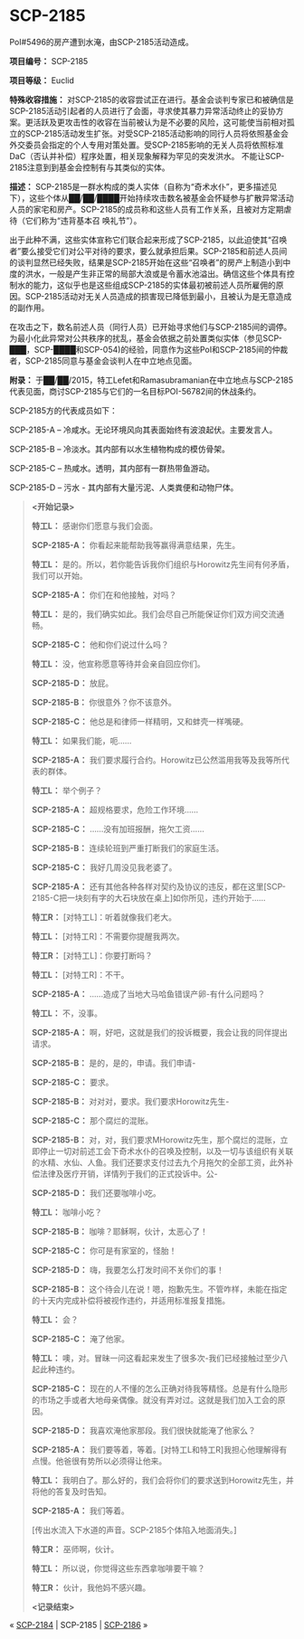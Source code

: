 # SCP-2185
                        




PoI#5496的房产遭到水淹，由SCP-2185活动造成。



**项目编号：** SCP-2185

**项目等级：** Euclid

**特殊收容措施：** 对SCP-2185的收容尝试正在进行。基金会谈判专家已和被确信是SCP-2185活动引起者的人员进行了会面，寻求使其暴力异常活动终止的妥协方案。更活跃及更攻击性的收容在当前被认为是不必要的风险，这可能使当前相对孤立的SCP-2185活动发生扩张。对受SCP-2185活动影响的同行人员将依照基金会外交委员会指定的个人专用对策处置。受SCP-2185影响的无关人员将依照标准DaC（否认并补偿）程序处置，相关现象解释为罕见的突发洪水。 不能让SCP-2185注意到到基金会控制有与其类似的实体。

**描述：** SCP-2185是一群水构成的类人实体（自称为“奇术水仆”，更多描述见下），这些个体从██/██/████开始持续攻击数名被基金会怀疑参与扩散异常活动人员的家宅和房产。SCP-2185的成员称和这些人员有工作关系，且被对方定期虐待（它们称为“违背基本召 唤礼节”）。

出于此种不满，这些实体宣称它们联合起来形成了SCP-2185，以此迫使其“召唤者”要么接受它们对公平对待的要求，要么就承担后果。SCP-2185和前述人员间的谈判显然已经失败，结果是SCP-2185开始在这些“召唤者”的房产上制造小到中度的洪水，一般是产生非正常的局部大浪或是令蓄水池溢出。确信这些个体具有控制水的能力，这似乎也是这些组成SCP-2185的实体最初被前述人员所雇佣的原因。SCP-2185活动对无关人员造成的损害现已降低到最小，且被认为是无意造成的副作用。

在攻击之下，数名前述人员（同行人员）已开始寻求他们与SCP-2185间的调停。为最小化此异常对公共秩序的扰乱，基金会依据之前处置类似实体（参见SCP-███，SCP-████和SCP-054)的经验，同意作为这些PoI和SCP-2185间的仲裁者，SCP-2185同意与基金会谈判人在中立地点见面。

**附录：** 于██/██/2015，特工Lefet和Ramasubramanian在中立地点与SCP-2185代表见面，商讨SCP-2185与它们的一名目标POI-56782间的休战条约。

SCP-2185方的代表成员如下：

SCP-2185-A – 冷咸水。无论环境风向其表面始终有波浪起伏。主要发言人。

SCP-2185-B – 冷淡水。其内部有以水生植物构成的模仿骨架。

SCP-2185-C – 热咸水。透明，其内部有一群热带鱼游动。

SCP-2185-D – 污水 - 其内部有大量污泥、人类粪便和动物尸体。


> **<开始记录>** 
> 
> **特工L：** 感谢你们愿意与我们会面。
> 
> **SCP-2185-A：** 你看起来能帮助我等赢得满意结果，先生。
> 
> **特工L：** 是的。所以，若你能告诉我你们组织与Horowitz先生间有何矛盾，我们可以开始。
> 
> **SCP-2185-A：** 你们在和他接触，对吗？
> 
> **特工L：** 是的，我们确实如此。我们会尽自己所能保证你们双方间交流通畅。
> 
> **SCP-2185-C：** 他和你们说过什么吗？
> 
> **特工L：** 没，他宣称愿意等待并会亲自回应你们。
> 
> **SCP-2185-D：** 放屁。
> 
> **SCP-2185-B：** 你很意外？你不该意外。
> 
> **SCP-2185-C：** 他总是和律师一样精明，又和蚌壳一样嘴硬。
> 
> **特工L：** 如果我们能，呃……
> 
> **SCP-2185-A：** 我们要求履行合约。Horowitz已公然滥用我等及我等所代表的群体。
> 
> **特工L：** 举个例子？
> 
> **SCP-2185-A：** 超规格要求，危险工作环境……
> 
> **SCP-2185-C：** ……没有加班报酬，拖欠工资……
> 
> **SCP-2185-B：** 连续轮班到严重打断我们的家庭生活。
> 
> **SCP-2185-C：** 我好几周没见我老婆了。
> 
> **SCP-2185-A：** 还有其他各种各样对契约及协议的违反，都在这里[SCP-2185-C把一块刻有字的大石块放在桌上]如你所见，违约开始于……
> 
> **特工R：** [对特工L]：听着就像我们老大。
> 
> **特工L：** [对特工R]：不需要你提醒我两次。
> 
> **特工R：** [对特工L]：你要打断吗？
> 
> **特工L：** [对特工R]：不干。
> 
> **SCP-2185-A：** ……造成了当地大马哈鱼错误产卵-有什么问题吗？
> 
> **特工L：** 不，没事。
> 
> **SCP-2185-A：** 啊，好吧，这就是我们的投诉概要，我会让我的同伴提出请求。
> 
> **SCP-2185-B：** 是的，是的，申请。我们申请-
> 
> **SCP-2185-C：** 要求。
> 
> **SCP-2185-B：** 对对对，要求。我们要求Horowitz先生-
> 
> **SCP-2185-C：** 那个腐烂的混账。
> 
> **SCP-2185-B：** 对，对，我们要求MHorowitz先生，那个腐烂的混账，立即停止一切对前述工会下奇术水仆的召唤及控制，以及一切与该组织有关联的水精、水仙、人鱼。我们还要求支付过去九个月拖欠的全部工资，此外补偿法律及医疗开销，详情列于我们的正式投诉中。公-
> 
> **SCP-2185-D：** 我们还要咖啡小吃。
> 
> **特工L：** 咖啡小吃？
> 
> **SCP-2185-B：** 咖啡？耶稣啊，伙计，太恶心了！
> 
> **SCP-2185-C：** 你可是有家室的，怪胎！
> 
> **SCP-2185-D：** 嗨，我要怎么打发时间不关你们的事！
> 
> **SCP-2185-B：** 这个待会儿在说！嗯，抱歉先生。不管咋样，未能在指定的十天内完成补偿将被视作违约，并适用标准报复措施。
> 
> **特工L：** 会？
> 
> **SCP-2185-C：** 淹了他家。
> 
> **特工L：** 噢，对。冒昧一问这看起来发生了很多次-我们已经接触过至少八起此种违约。
> 
> **SCP-2185-C：** 现在的人不懂的怎么正确对待我等精怪。总是有什么隐形的市场之手或者大地母亲偶像。就没有弄对过。这就是我们加入工会的原因。
> 
> **SCP-2185-D：** 我喜欢淹他家那段。我们很快就能淹了他家么？
> 
> **SCP-2185-A：** 我们要等着，等着。[对特工L和特工R]我担心他理解得有点慢。他爸很有势所以必须得让他来。
> 
> **特工L：** 我明白了。那么好的，我们会将你们的要求送到Horowitz先生，并将他的答复及时告知。
> 
> **SCP-2185-A：** 我们等着。
> 
> [传出水流入下水道的声音。SCP-2185个体陷入地面消失。]
> 
> **特工R：** 巫师啊，伙计。
> 
> **特工L：** 所以说，你觉得这些东西拿咖啡要干嘛？
> 
> **特工R：** 伙计，我他妈不感兴趣。
> 
> **<记录结束>** 
> 



« <a shape='rect' class='newpage' href='/scp-2184'>SCP-2184</a> | SCP-2185 | [SCP-2186](/scp-2186) »





                    